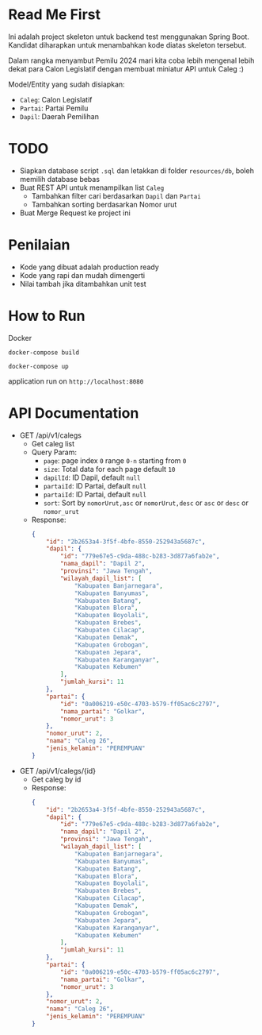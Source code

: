# Read Me First
Ini adalah project skeleton untuk backend test menggunakan Spring Boot.
Kandidat diharapkan untuk menambahkan kode diatas skeleton tersebut.

Dalam rangka menyambut Pemilu 2024 mari kita coba lebih mengenal lebih dekat para Calon Legislatif dengan membuat miniatur API untuk Caleg :)

Model/Entity yang sudah disiapkan:
- `Caleg`: Calon Legislatif
- `Partai`: Partai Pemilu
- `Dapil`: Daerah Pemilihan

# TODO
- Siapkan database script `.sql` dan letakkan di folder `resources/db`, boleh memilih database bebas
- Buat REST API untuk menampilkan list `Caleg`
    - Tambahkan filter cari berdasarkan `Dapil` dan `Partai`
    - Tambahkan sorting berdasarkan Nomor urut
- Buat Merge Request ke project ini

# Penilaian
- Kode yang dibuat adalah production ready
- Kode yang rapi dan mudah dimengerti
- Nilai tambah jika ditambahkan unit test

# How to Run
Docker
```shell
docker-compose build
```
```shell
docker-compose up
```
application run on `http://localhost:8080`

# API Documentation
- GET /api/v1/calegs
    - Get caleg list
    - Query Param:
        - `page`: page index `0` range `0-n` starting from `0`
        - `size`: Total data for each page default `10`
        - `dapilId`: ID Dapil, default `null`
        - `partaiId`: ID Partai, default `null`
        - `partaiId`: ID Partai, default `null`
        - `sort`: Sort by `nomorUrut,asc` or `nomorUrut,desc` or `asc` or `desc` or `nomor_urut`
    - Response:
        ```json
        {
            "id": "2b2653a4-3f5f-4bfe-8550-252943a5687c",
            "dapil": {
                "id": "779e67e5-c9da-488c-b283-3d877a6fab2e",
                "nama_dapil": "Dapil 2",
                "provinsi": "Jawa Tengah",
                "wilayah_dapil_list": [
                    "Kabupaten Banjarnegara",
                    "Kabupaten Banyumas",
                    "Kabupaten Batang",
                    "Kabupaten Blora",
                    "Kabupaten Boyolali",
                    "Kabupaten Brebes",
                    "Kabupaten Cilacap",
                    "Kabupaten Demak",
                    "Kabupaten Grobogan",
                    "Kabupaten Jepara",
                    "Kabupaten Karanganyar",
                    "Kabupaten Kebumen"
                ],
                "jumlah_kursi": 11
            },
            "partai": {
                "id": "0a006219-e50c-4703-b579-ff05ac6c2797",
                "nama_partai": "Golkar",
                "nomor_urut": 3
            },
            "nomor_urut": 2,
            "nama": "Caleg 26",
            "jenis_kelamin": "PEREMPUAN"
        }
        ```
- GET /api/v1/calegs/{id}
    - Get caleg by id
    - Response:
        ```json
        {
            "id": "2b2653a4-3f5f-4bfe-8550-252943a5687c",
            "dapil": {
                "id": "779e67e5-c9da-488c-b283-3d877a6fab2e",
                "nama_dapil": "Dapil 2",
                "provinsi": "Jawa Tengah",
                "wilayah_dapil_list": [
                    "Kabupaten Banjarnegara",
                    "Kabupaten Banyumas",
                    "Kabupaten Batang",
                    "Kabupaten Blora",
                    "Kabupaten Boyolali",
                    "Kabupaten Brebes",
                    "Kabupaten Cilacap",
                    "Kabupaten Demak",
                    "Kabupaten Grobogan",
                    "Kabupaten Jepara",
                    "Kabupaten Karanganyar",
                    "Kabupaten Kebumen"
                ],
                "jumlah_kursi": 11
            },
            "partai": {
                "id": "0a006219-e50c-4703-b579-ff05ac6c2797",
                "nama_partai": "Golkar",
                "nomor_urut": 3
            },
            "nomor_urut": 2,
            "nama": "Caleg 26",
            "jenis_kelamin": "PEREMPUAN"
        }
        ```